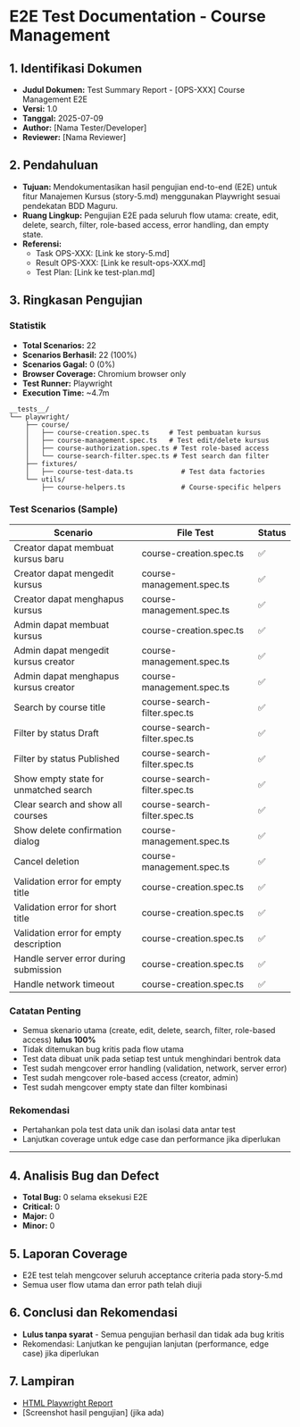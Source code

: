 # E2E Test Documentation - Course Management

## 1. Identifikasi Dokumen

- **Judul Dokumen:** Test Summary Report - [OPS-XXX] Course Management E2E
- **Versi:** 1.0
- **Tanggal:** 2025-07-09
- **Author:** [Nama Tester/Developer]
- **Reviewer:** [Nama Reviewer]

## 2. Pendahuluan

- **Tujuan:**
  Mendokumentasikan hasil pengujian end-to-end (E2E) untuk fitur Manajemen Kursus (story-5.md) menggunakan Playwright sesuai pendekatan BDD Maguru.
- **Ruang Lingkup:**
  Pengujian E2E pada seluruh flow utama: create, edit, delete, search, filter, role-based access, error handling, dan empty state.
- **Referensi:**
  - Task OPS-XXX: [Link ke story-5.md]
  - Result OPS-XXX: [Link ke result-ops-XXX.md]
  - Test Plan: [Link ke test-plan.md]

## 3. Ringkasan Pengujian

### Statistik

- **Total Scenarios:** 22
- **Scenarios Berhasil:** 22 (100%)
- **Scenarios Gagal:** 0 (0%)
- **Browser Coverage:** Chromium browser only
- **Test Runner:** Playwright
- **Execution Time:** ~4.7m

```
__tests__/
└── playwright/
    ├── course/
    │   ├── course-creation.spec.ts     # Test pembuatan kursus
    │   ├── course-management.spec.ts   # Test edit/delete kursus
    │   ├── course-authorization.spec.ts # Test role-based access
    │   └── course-search-filter.spec.ts # Test search dan filter
    ├── fixtures/
    │   ├── course-test-data.ts            # Test data factories
    └── utils/
        ├── course-helpers.ts              # Course-specific helpers
```

### Test Scenarios (Sample)

| Scenario                               | File Test                    | Status |
| -------------------------------------- | ---------------------------- | ------ |
| Creator dapat membuat kursus baru      | course-creation.spec.ts      | ✅     |
| Creator dapat mengedit kursus          | course-management.spec.ts    | ✅     |
| Creator dapat menghapus kursus         | course-management.spec.ts    | ✅     |
| Admin dapat membuat kursus             | course-creation.spec.ts      | ✅     |
| Admin dapat mengedit kursus creator    | course-management.spec.ts    | ✅     |
| Admin dapat menghapus kursus creator   | course-management.spec.ts    | ✅     |
| Search by course title                 | course-search-filter.spec.ts | ✅     |
| Filter by status Draft                 | course-search-filter.spec.ts | ✅     |
| Filter by status Published             | course-search-filter.spec.ts | ✅     |
| Show empty state for unmatched search  | course-search-filter.spec.ts | ✅     |
| Clear search and show all courses      | course-search-filter.spec.ts | ✅     |
| Show delete confirmation dialog        | course-management.spec.ts    | ✅     |
| Cancel deletion                        | course-management.spec.ts    | ✅     |
| Validation error for empty title       | course-creation.spec.ts      | ✅     |
| Validation error for short title       | course-creation.spec.ts      | ✅     |
| Validation error for empty description | course-creation.spec.ts      | ✅     |
| Handle server error during submission  | course-creation.spec.ts      | ✅     |
| Handle network timeout                 | course-creation.spec.ts      | ✅     |

### Catatan Penting

- Semua skenario utama (create, edit, delete, search, filter, role-based access) **lulus 100%**
- Tidak ditemukan bug kritis pada flow utama
- Test data dibuat unik pada setiap test untuk menghindari bentrok data
- Test sudah mengcover error handling (validation, network, server error)
- Test sudah mengcover role-based access (creator, admin)
- Test sudah mengcover empty state dan filter kombinasi

### Rekomendasi

- Pertahankan pola test data unik dan isolasi data antar test
- Lanjutkan coverage untuk edge case dan performance jika diperlukan

---

## 4. Analisis Bug dan Defect

- **Total Bug:** 0 selama eksekusi E2E
- **Critical:** 0
- **Major:** 0
- **Minor:** 0

## 5. Laporan Coverage

- E2E test telah mengcover seluruh acceptance criteria pada story-5.md
- Semua user flow utama dan error path telah diuji

## 6. Conclusi dan Rekomendasi

- **Lulus tanpa syarat** - Semua pengujian berhasil dan tidak ada bug kritis
- Rekomendasi: Lanjutkan ke pengujian lanjutan (performance, edge case) jika diperlukan

## 7. Lampiran

- [HTML Playwright Report](services/playwright-report)
- [Screenshot hasil pengujian] (jika ada)
